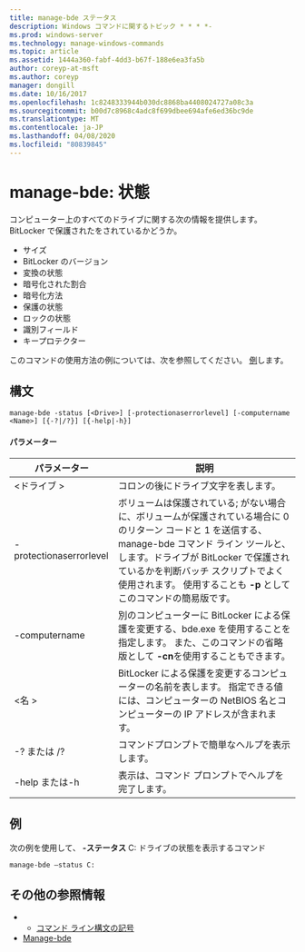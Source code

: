```yaml
---
title: manage-bde ステータス
description: Windows コマンドに関するトピック * * * *-
ms.prod: windows-server
ms.technology: manage-windows-commands
ms.topic: article
ms.assetid: 1444a360-fabf-4dd3-b67f-188e6ea3fa5b
author: coreyp-at-msft
ms.author: coreyp
manager: dongill
ms.date: 10/16/2017
ms.openlocfilehash: 1c8248333944b030dc8868ba4408024727a08c3a
ms.sourcegitcommit: b00d7c8968c4adc8f699dbee694afe6ed36bc9de
ms.translationtype: MT
ms.contentlocale: ja-JP
ms.lasthandoff: 04/08/2020
ms.locfileid: "80839845"
---
```

# <a name="manage-bde-status"></a>manage-bde: 状態



コンピューター上のすべてのドライブに関する次の情報を提供します。BitLocker で保護されたをされているかどうか。
-   サイズ
-   BitLocker のバージョン
-   変換の状態
-   暗号化された割合
-   暗号化方法
-   保護の状態
-   ロックの状態
-   識別フィールド
-   キープロテクター

このコマンドの使用方法の例については、次を参照してください。 [例](#BKMK_Examples)します。

## <a name="syntax"></a>構文

```
manage-bde -status [<Drive>] [-protectionaserrorlevel] [-computername <Name>] [{-?|/?}] [{-help|-h}]
```

#### <a name="parameters"></a>パラメーター

|パラメーター|説明|
|---------|-----------|
|\<ドライブ >|コロンの後にドライブ文字を表します。|
|-protectionaserrorlevel|ボリュームは保護されている; がない場合に、ボリュームが保護されている場合に 0 のリターン コードと 1 を送信する、manage-bde コマンド ライン ツールと、します。ドライブが BitLocker で保護されているかを判断バッチ スクリプトでよく使用されます。 使用することも **-p** としてこのコマンドの簡易版です。|
|-computername|別のコンピューターに BitLocker による保護を変更する、bde.exe を使用することを指定します。 また、このコマンドの省略版として **-cn**を使用することもできます。|
|\<名 >|BitLocker による保護を変更するコンピューターの名前を表します。 指定できる値には、コンピューターの NetBIOS 名とコンピューターの IP アドレスが含まれます。|
|-? または /?|コマンドプロンプトで簡単なヘルプを表示します。|
|-help または-h|表示は、コマンド プロンプトでヘルプを完了します。|

## <a name="examples"></a><a name=BKMK_Examples></a>例

次の例を使用して、 **-ステータス** C: ドライブの状態を表示するコマンド
```
manage-bde –status C:
```

## <a name="additional-references"></a>その他の参照情報

-   - [コマンド ライン構文の記号](command-line-syntax-key.md)
-   [Manage-bde](manage-bde.md)